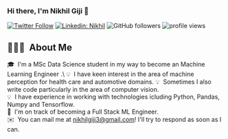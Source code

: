 ### Hi there, I'm Nikhil Giji 👋 

[![Twitter Follow](https://img.shields.io/twitter/follow/NikhilGiji?label=Follow)](https://twitter.com/intent/follow?screen_name=NikhilGiji)
[![Linkedin: Nikhil](https://img.shields.io/badge/-Nikhil-blue?style=flat-square&logo=Linkedin&logoColor=white&link=https://www.linkedin.com/in/nikhilfrancisgiji/)](https://www.linkedin.com/in/nikhilfrancisgiji/)
![GitHub followers](https://img.shields.io/github/followers/nikhilgiji?label=Follow&style=social)
<img alt = "profile views" src="https://komarev.com/ghpvc/?username=nikhilgiji&color=brightgreen">  


## 👨🏻‍💻 &nbsp;About Me

🎓 &nbsp;I'm a MSc Data Science student in my way to become an Machine Learning Engineer .\ 
💡 &nbsp;I have keen interest in the area of machine perception for health care and automotive domains. 
💡 &nbsp;Sometimes I also write code particularly in the area of computer vision.\
💡 &nbsp;I have experience in working with technologies icluding Python, Pandas, Numpy and Tensorflow.\
🌱 &nbsp;I'm on track of becoming a Full Stack ML Engineer.\
✉️ &nbsp;You can mail me at nikhilgiji3@gmail.com! I'll try to respond as soon as I can.
